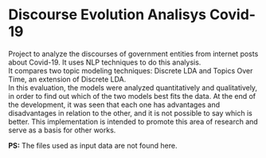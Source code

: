 # Discourse Evolution Analisys Covid-19
Project to analyze the discourses of government entities from internet posts about Covid-19. It uses NLP techniques to do this analysis. <br>
It compares two topic modeling techniques: Discrete LDA and Topics Over Time, an extension of Discrete LDA. <br>
In this evaluation, the models were analyzed quantitatively and qualitatively, in order to find out which of the two models best fits the data. At the end of the development, it was seen that each one has advantages and disadvantages in relation to the other, and it is not possible to say which is better. This implementation is intended to promote this area of research and serve as a basis for other works. <br>

**PS:** The files used as input data are not found here. 
